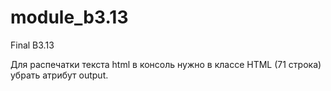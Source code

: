 # module_b3.13
Final B3.13

Для распечатки текста html в консоль нужно в классе HTML (71 строка) убрать атрибут output.
